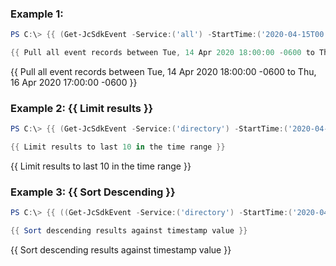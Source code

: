 ### Example 1:

```powershell
PS C:\> {{ (Get-JcSdkEvent -Service:('all') -StartTime:('2020-04-15T00:00:00Z') -EndTime:('2020-04-16T23:00:00Z')).ToJsonString()| ConvertFrom-Json }}

{{ Pull all event records between Tue, 14 Apr 2020 18:00:00 -0600 to Thu, 16 Apr 2020 17:00:00 -0600 }}
```

{{ Pull all event records between Tue, 14 Apr 2020 18:00:00 -0600 to Thu, 16 Apr 2020 17:00:00 -0600 }}

### Example 2: {{ Limit results }}

```powershell
PS C:\> {{ (Get-JcSdkEvent -Service:('directory') -StartTime:('2020-04-15T00:00:00Z') -Limit:('10') -EndTime:('2020-04-16T23:00:00Z')).ToJsonString()| ConvertFrom-Json }}

{{ Limit results to last 10 in the time range }}
```

{{ Limit results to last 10 in the time range }}

### Example 3: {{ Sort Descending }}

```powershell
PS C:\> {{ ((Get-JcSdkEvent -Service:('directory') -StartTime:('2020-04-15T00:00:00Z') -Sort:("DESC") -EndTime:('2020-04-16T23:00:00Z')).ToJsonString()| ConvertFrom-Json }}

{{ Sort descending results against timestamp value }}
```

{{ Sort descending results against timestamp value }}